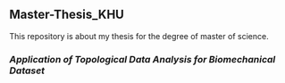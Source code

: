 ## Master-Thesis_KHU  

This repository is about my thesis for the degree of master of science. 

### _Application of Topological Data Analysis for Biomechanical Dataset_

